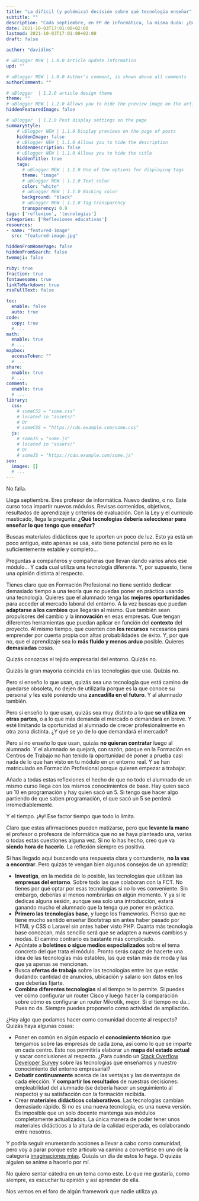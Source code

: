 ```yaml
---
title: "La difícil (y polémica) decisión sobre qué tecnología enseñar"
subtitle: ""
description: "Cada septiembre, en FP de informática, la misma duda: ¿Qué tecnologías son las más adecuadas para enseñar en el módulo?"
date: 2021-10-03T17:01:00+02:00
lastmod: 2021-10-03T17:01:00+02:00
draft: false

author: "davidlms"

# uBlogger NEW | 1.0.0 Article Update Information
upd: ""

# uBlogger NEW | 1.0.0 Author's comment, is shown above all comments
authorComment: ""

# uBlogger  | 1.2.0 article design theme
theme: ""
# uBlogger NEW | 1.2.0 Allows you to hide the preview image on the article page
hiddenFeaturedImage: false

# uBlogger  | 1.2.0 Post display settings on the page
summaryStyle:
    # uBlogger NEW | 1.1.0 Display previews on the page of posts
    hiddenImage: false
    # uBlogger NEW | 1.1.0 Allows you to hide the description
    hiddenDescription: false
    # uBlogger NEW | 1.1.0 Allows you to hide the title
    hiddenTitle: true
    tags:
      # uBlogger NEW | 1.1.0 One of the options for displaying tags
      theme: "image"
      # uBlogger NEW | 1.1.0 Text color
      color: "white"
      # uBlogger NEW | 1.1.0 Backing color
      background: "black"
      # uBlogger NEW | 1.1.0 Tag transparency
      transparency: 0.9
tags: ['reflexion', 'tecnologias']
categories: ['Reflexiones educativas']
resources:
- name: "featured-image"
  src: "featured-image.jpg"

hiddenFromHomePage: false
hiddenFromSearch: false
twemoji: false

ruby: true
fraction: true
fontawesome: true
linkToMarkdown: true
rssFullText: false

toc:
  enable: false
  auto: true
code:
  copy: true
  # ...
math:
  enable: true
  # ...
mapbox:
  accessToken: ""
  # ...
share:
  enable: true
  # ...
comment:
  enable: true
  # ...
library:
  css:
    # someCSS = "some.css"
    # located in "assets/"
    # Or
    # someCSS = "https://cdn.example.com/some.css"
  js:
    # someJS = "some.js"
    # located in "assets/"
    # Or
    # someJS = "https://cdn.example.com/some.js"
seo:
  images: []
  # ...
---
```


No falla.

Llega septiembre. Eres profesor de informática. Nuevo destino, o no. Este curso toca impartir nuevos módulos. Revisas contenidos, objetivos, resultados de aprendizaje y criterios de evaluación. Con la Ley y el currículo masticado, llega la pregunta: **¿Qué tecnologías debería seleccionar para enseñar lo que tengo que enseñar?**

Buscas materiales didácticos que te aporten un poco de luz. Esto ya está un poco antiguo, esto apenas se usa, esto tiene potencial pero no es lo suficientemente estable y completo... 

Preguntas a compañeros y compañeras que llevan dando varios años ese módulo... Y cada cual utiliza una tecnología diferente. Y, por supuesto, tiene una opinión distinta al respecto.

Tienes claro que en Formación Profesional no tiene sentido dedicar demasiado tiempo a una teoría que no puedas poner en práctica usando una tecnología. Quieres que el alumnado tenga las **mejores oportunidades** para acceder al mercado laboral del entorno. A la vez buscas que puedan **adaptarse a los cambios** que llegarán al mismo. Que también sean propulsores del cambio y la **innovación** en esas empresas. Que tengan diferentes herramientas que puedan aplicar en función del **contexto** del proyecto. Al mismo tiempo, que cuenten con **los recursos** necesarios para emprender por cuenta propia con altas probabilidades de éxito. Y, por qué no, que el aprendizaje sea lo **más fluido y menos arduo** posible. Quieres **demasiadas** cosas.

Quizás conozcas el tejido empresarial del entorno. Quizás no.

Quizás la gran mayoría coincida en las tecnologías que usa. Quizás no.

Pero si enseño lo que usan, quizás sea una tecnología que está camino de quedarse obsoleta, no dejen de utilizarla porque es la que conoce su personal y les esté poniendo una **zancadilla en el futuro**. Y al alumnado también.

Pero si enseño lo que usan, quizás sea muy distinto a lo que **se utiliza en otras partes**, o a lo que más demanda el mercado o demandará en breve. Y esté limitando la oportunidad al alumnado de crecer profesionalmente en otra zona distinta. ¿Y qué se yo de lo que demandará el mercado?

Pero si no enseño lo que usan, quizás **no quieran contratar** luego al alumnado. Y el alumnado se quejará, con razón, porque en la Formación en Centros de Trabajo no han tenido la oportunidad de poner a prueba casi nada de lo que han visto en tu módulo en un entorno real. Y se han matriculado en Formación Profesional porque quieren empezar a trabajar.

Añade a todas estas reflexiones el hecho de que no todo el alumnado de un mismo curso llega con los mismos conocimientos de base. Hay quien sacó un 10 en programación y hay quien sacó un 5. Si tengo que hacer algo partiendo de que saben programación, el que sacó un 5 se perderá irremediablemente.

Y el tiempo. ¡Ay! Ese factor tiempo que todo lo limita.

Claro que estas afirmaciones pueden matizarse, pero que **levante la mano** el profesor o profesora de informática que no se haya planteado una, varias o todas estas cuestiones alguna vez. Si no lo has hecho, creo que va **siendo hora de hacerlo**. La reflexión siempre es positiva.

Si has llegado aquí buscando una respuesta clara y contundente, **no la vas a encontrar**. Pero quizás te vengan bien algunos consejos de un aprendiz:

- **Investiga**, en la medida de lo posible, las tecnologías que utilizan las **empresas del entorno**. Sobre todo las que colaboran con la FCT. No tienes por qué optar por esas tecnologías si no lo ves conveniente. Sin embargo, deberías al menos nombrarlas en algún momento. Y ya si le dedicas alguna sesión, aunque sea solo una introducción, estará ganando mucho el alumnado que la tenga que poner en práctica.
- **Primero las tecnologías base**, y luego los frameworks. Pienso que no tiene mucho sentido enseñar Bootstrap sin antes haber pasado por HTML y CSS o Laravel sin antes haber visto PHP. Cuanta más tecnología base conozcan, más sencillo será que se adapten a nuevos cambios y modas. El camino contrario es bastante más complicado.
- Apúntate a **boletines o sigue medios especializados** sobre el tema concreto del que trata el módulo. Pronto serás capaz de hacerte una idea de las tecnologías más estables, las que están más de moda y las que ya apenas se mencionan.
- Busca **ofertas de trabajo** sobre las tecnologías entre las que estás dudando: cantidad de anuncios, ubicación y salario son datos en los que deberías fijarte.
- **Combina diferentes tecnologías** si el tiempo te lo permite. Si puedes ver cómo configurar un router Cisco y luego hacer la comparación sobre cómo es configurar un router Mikrotik, mejor. Si el tiempo no da... Pues no da. Siempre puedes proponerlo como actividad de ampliación.

¿Hay algo que podamos hacer como comunidad docente al respecto? Quizás haya algunas cosas:

- Poner en común en algún espacio el **conocimiento técnico** que tengamos sobre las empresas de cada zona, así como lo que se imparte en cada centro. Esto nos permitiría elaborar un **mapa del estado actual** y sacar conclusiones al respecto. ¿Para cuándo un [Stack Overflow Developer Survey](https://insights.stackoverflow.com/survey/2020) sobre las tecnologías que enseñamos y nuestro conocimiento del entorno empresarial?
- **Debatir continuamente** acerca de las ventajas y las desventajas de cada elección. Y **compartir los resultados** de nuestras decisiones: empleabilidad del alumnado (se debería hacer un seguimiento al respecto) y su satisfacción con la formación recibida.
- Crear **materiales didácticos colaborativos**. Las tecnologías cambian demasiado rápido. Si no es una nueva tecnología, es una nueva versión. Es imposible que un solo docente mantenga sus módulos completamente actualizados. La única manera de poder tener unos materiales didácticos a la altura de la calidad esperada, es colaborando entre nosotros.

Y podría seguir enumerando acciones a llevar a cabo como comunidad, pero voy a parar porque este artículo va camino a convertirse en uno de la categoría [imaginaciones mías](https://davidlms.com/en/categories/my-conceptual-ideas/). Quizás un día de estos lo haga. O quizás alguien se anime a hacerlo por mí.

No quiero sentar cátedra en un tema como este. Lo que me gustaría, como siempre, es escuchar tu opinión y así aprender de ella.

Nos vemos en el foro de algún framework que nadie utiliza ya.